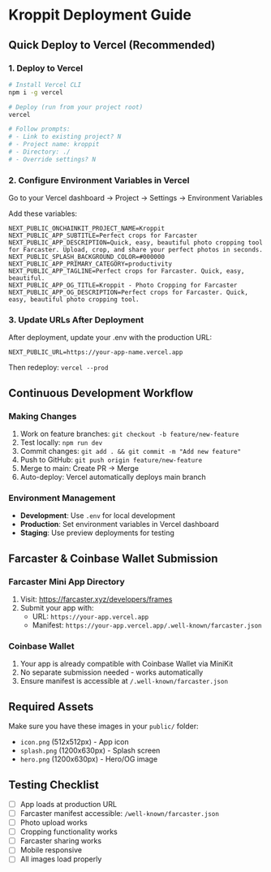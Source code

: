 # Kroppit Deployment Guide

## Quick Deploy to Vercel (Recommended)

### 1. Deploy to Vercel
```bash
# Install Vercel CLI
npm i -g vercel

# Deploy (run from your project root)
vercel

# Follow prompts:
# - Link to existing project? N
# - Project name: kroppit
# - Directory: ./
# - Override settings? N
```

### 2. Configure Environment Variables in Vercel
Go to your Vercel dashboard → Project → Settings → Environment Variables

Add these variables:
```
NEXT_PUBLIC_ONCHAINKIT_PROJECT_NAME=Kroppit
NEXT_PUBLIC_APP_SUBTITLE=Perfect crops for Farcaster
NEXT_PUBLIC_APP_DESCRIPTION=Quick, easy, beautiful photo cropping tool for Farcaster. Upload, crop, and share your perfect photos in seconds.
NEXT_PUBLIC_SPLASH_BACKGROUND_COLOR=#000000
NEXT_PUBLIC_APP_PRIMARY_CATEGORY=productivity
NEXT_PUBLIC_APP_TAGLINE=Perfect crops for Farcaster. Quick, easy, beautiful.
NEXT_PUBLIC_APP_OG_TITLE=Kroppit - Photo Cropping for Farcaster
NEXT_PUBLIC_APP_OG_DESCRIPTION=Perfect crops for Farcaster. Quick, easy, beautiful photo cropping tool.
```

### 3. Update URLs After Deployment
After deployment, update your .env with the production URL:
```
NEXT_PUBLIC_URL=https://your-app-name.vercel.app
```

Then redeploy: `vercel --prod`

## Continuous Development Workflow

### Making Changes
1. Work on feature branches: `git checkout -b feature/new-feature`
2. Test locally: `npm run dev`
3. Commit changes: `git add . && git commit -m "Add new feature"`
4. Push to GitHub: `git push origin feature/new-feature`
5. Merge to main: Create PR → Merge
6. Auto-deploy: Vercel automatically deploys main branch

### Environment Management
- **Development**: Use `.env` for local development
- **Production**: Set environment variables in Vercel dashboard
- **Staging**: Use preview deployments for testing

## Farcaster & Coinbase Wallet Submission

### Farcaster Mini App Directory
1. Visit: https://farcaster.xyz/developers/frames
2. Submit your app with:
   - URL: `https://your-app.vercel.app`
   - Manifest: `https://your-app.vercel.app/.well-known/farcaster.json`

### Coinbase Wallet
1. Your app is already compatible with Coinbase Wallet via MiniKit
2. No separate submission needed - works automatically
3. Ensure manifest is accessible at `/.well-known/farcaster.json`

## Required Assets
Make sure you have these images in your `public/` folder:
- `icon.png` (512x512px) - App icon
- `splash.png` (1200x630px) - Splash screen
- `hero.png` (1200x630px) - Hero/OG image

## Testing Checklist
- [ ] App loads at production URL
- [ ] Farcaster manifest accessible: `/well-known/farcaster.json`
- [ ] Photo upload works
- [ ] Cropping functionality works
- [ ] Farcaster sharing works
- [ ] Mobile responsive
- [ ] All images load properly